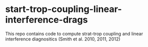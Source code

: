 # start-trop-coupling-linear-interference-drags

This repo contains code to compute strat-trop coupling and linear interference diagnositics (Smith et al. 2010, 2011, 2012)

